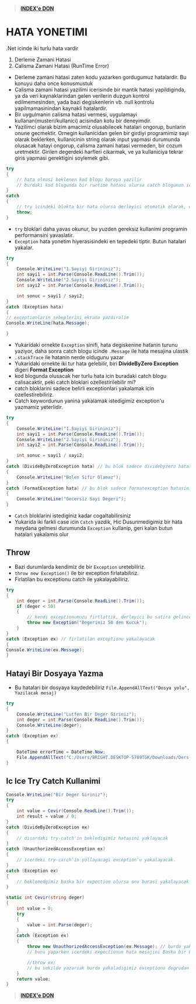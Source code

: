 > [**INDEX'e DON**](/README.md)

# HATA YONETIMI

.Net icinde iki turlu hata vardir
1. Derleme Zamani Hatasi
2. Calisma Zamani Hatasi (RunTime Error)

* Derleme zamani hatasi zaten kodu yazarken gordugumuz hatalardir. Bu konuyu daha once konusmustuk
* Calisma zamani hatasi yazilimi icerisinde bir mantik hatasi yapildiginda, ya da veri kaynaklarindan gelen verilerin duzgun kontrol edilmemesinden, yada bazi degiskenlerin vb. null kontrolu yapilmamasinindan kaynakli hatalardir.
* Bir uygulmanin calisma hatasi vermesi, uygulamayi kullanan(musteri/kullanici) acisindan kotu bir deneyimdir. 
* Yazilimci olarak bizim amacimiz olusabilecek hatalari ongorup, bunlarin onune gecmektir. Ornegin kullanicidan gelen bir girdiyi programimiz sayi olarak beklerken, kullanicinin string olarak input yapmasi durumunda olusacak hatayi ongorup, calisma zamani hatasi vermeden, bir cozum uretmektir. Girilen degerdeki harfleri cikarmak, ve ya kullaniciya tekrar giris yapmasi gerektigini soylemek gibi.
```C#
try
{
    // hata olmasi beklenen kod blogu buraya yazilir
    // burdaki kod blogunda bir runtime hatasi olursa catch blogunun icindeki kod calisir
}
catch
{
    // try icindeki blokta bir hata olursa derleyici otomatik olarak, catch blogu icine gelir.
    throw;
}
```

* `try` bloklari daha yavas okunur, bu yuzden gereksiz kullanimi programin performansini yavaslatir.
* `Exception` hata yonetim hiyerasisindeki en tepedeki tiptir. Butun hatalari yakalar.
```C#
try
{
    Console.WriteLine("1.Sayiyi Girininiz");
    int sayi1 = int.Parse(Console.ReadLine().Trim());
    Console.WriteLine("2.Sayiyi Girininiz");
    int sayi2 = int.Parse(Console.ReadLine().Trim());

    int sonuc = sayi1 / sayi2;
}
catch (Exception hata)
{
// exceptionlarin sebeplerini ekrana yazdiralim
Console.WriteLine(hata.Message);

}
```
* Yukaridaki ornekte `Exception` sinifi, hata degiskenine hatanin turunu yaziyor, daha sonra catch blogu icinde `.Message` ile hata mesajina ulastik
* `.stackTrace` ile hatanin nerde oldugunu yazar
* Yukaridaki ornekte iki tur hata gelebilir, biri **DivideByZero Exception** digeri **Format Exception**
* kod blogunda olusacak her turlu hata icin buradaki catch blogu calisacaktir, peki catch bloklari ozellestirilebilir mi?
* catch bloklarini sadece belirli exceptionlari yakalamak icin ozellestirebiliriz. 
* Catch keywordunun yanina yakalamak istedigimiz exception'u yazmamiz yeterlidir.
```C#
try
{
    Console.WriteLine("1.Sayiyi Girininiz");
    int sayi1 = int.Parse(Console.ReadLine().Trim());
    Console.WriteLine("2.Sayiyi Girininiz");
    int sayi2 = int.Parse(Console.ReadLine().Trim());

    int sonuc = sayi1 / sayi2;
}
catch (DivideByZeroException hata) // bu blok sadece dividebyzero hatasini yakalayacak 
{
    Console.WriteLine("Bolen Sifir Olamaz");
}
catch (FormatException hata) // bu blok sadece formatexception hatasini yakalayacak
{
    Console.WriteLine("Gecersiz Sayi Degeri");
}
```
* `Catch` bloklarini istediginiz kadar cogaltabilirsiniz
* Yukarida iki farkli case icin `Catch` yazdik, Hic Dusunmedigimiz bir hata meydana gelmesi durumunda `Exception` kullanip, geri kalan butun hatalari yakalamis olur
## Throw
* Bazi durumlarda kendimiz de bir `Exception` uretebiliriz.
* `throw new Exception()` ile bir exception firlatabiliriz.
* Firlatilan bu exceptionu catch ile yakalayabiliriz.

```C#
try
{
    int deger = int.Parse(Console.ReadLine().Trim());
    if (deger < 50)
    {
        // kendi exceptionumuzu firtlattik, derleyici bu satira gelince uygulama bir exception firlatacak
        throw new Exception("Degeriniz 50 den Kucuk");
    }
}
catch (Exception ex) // firlatilan exceptionu yakalayacak
{
Console.WriteLine(ex.Message);
}
```
## Hatayi Bir Dosyaya Yazma
* Bu hatalari bir dosyaya kaydedebiliriz `File.AppendAllText("Dosya yolu", Yazilacak mesaj)`
```C#
try
{
    Console.WriteLine("Lutfen Bir Deger Giriniz");
    int deger = int.Parse(Console.ReadLine().Trim());
    Console.WriteLine(deger);
}
catch (Exception ex)
{

    DateTime errorTime = DateTime.Now;
    File.AppendAllText("C:/Users/BRIGHT.DESKTOP-5789TGK/Downloads/Ders-Notlari/exception(hata)-yonetimi-011/LOGS.txt", "\n" + errorTime.ToLongDateString() + " --" + ex.Message);
}
```

## Ic Ice Try Catch Kullanimi


```C#
Console.WriteLine("Bir Deger Giriniz");
try
{
    int value = Cevir(Console.ReadLine().Trim());
    int result = value / 0;
}
catch (DivideByZeroException ex)
{
    // disardaki try-catch'in bekledigimiz hatasini yaklayacak
}
catch (UnauthorizedAccessException ex)
{
    // icerdeki try-carch'in yollayacagi exception'u yakalayacak.
}
catch (Exception ex)
{
    // beklemedgimiz baska bir expection olursa onu burasi yakalayacak
}

static int Cevir(string deger)
{
    int value = 0;
    try
    {
        value = int.Parse(deger);
    }
    catch (Exception ex)
    {
        throw new UnauthorizedAccessException(ex.Message); // burda yakaladigimiz exception'u bir ust seviyedeki try catch yakalamasi icin, disari firlattik.
        // bunu yaparken icerdeki expectionun hata mesajini Baska bir Exception tipine yazdik, 

        //throw ex; 
        // bu sekilde yazarsak burda yakaladigimiz exceptionu dogrudan bir degisiklik yapmadan bir ust try-catch'e gonderdik
    }
    return value;
}
```
> [**INDEX'e DON**](/README.md)